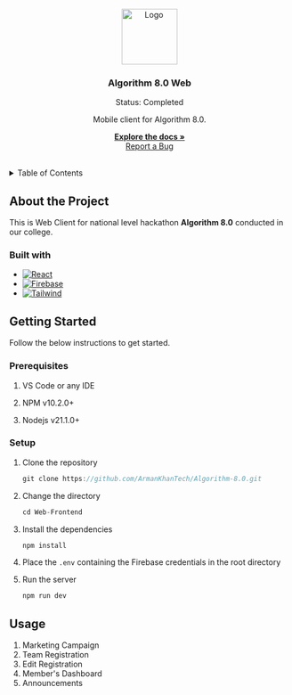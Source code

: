 <br />
<div align="center">
  <a href="https://github.com/ArmanKhanTech/Algorithm-8.0/">
    <img src="https://github.com/ArmanKhanTech/Algorithm-8.0/assets/92728787/feceb927-a4cf-4774-a457-c73a4d3c78eb" alt="Logo" width="100" height="100">
  </a>

  <h3 align="center">Algorithm 8.0 Web</h3>
  <p align="center">Status: Completed</p>
  <p align="center">Mobile client for Algorithm 8.0.</p>
  
  <p align="center">
    <a href="https://github.com/ArmanKhanTech/Algorithm-8.0/tree/master/Mobile-Frontend"><strong>Explore the docs »</strong></a>
    <br />
    <a href="https://github.com/ArmanKhanTech/Algorithm-8.0/issues">Report a Bug</a>
  </p>
</div>
<br />



<details>
  <summary>Table of Contents</summary>
  <ol>
    <li>
      <a href="#about-the-project">About the Project</a>
      <ul>
        <li><a href="#built-with">Built with</a></li>
      </ul>
    </li>
    <li>
      <a href="#getting-started">Getting Started</a>
      <ul>
        <li><a href="#prerequisites">Prerequisites</a></li>
        <li><a href="#setup">Setup</a></li>
      </ul>
    </li>
    <li><a href="#usage">Usage</a></li>
  </ol>
</details>



## About the Project

<p>This is Web Client for national level hackathon <b>Algorithm 8.0</b> conducted in our college.</p>


### Built with

* [![React][React]][React-url]
* [![Firebase][Firebase]][Firebase-url]
* [![Tailwind][Tailwind]][Tailwind-url]



## Getting Started

Follow the below instructions to get started.


### Prerequisites

<ol>
  <li>
    <p>VS Code or any IDE</a>
  </li>
  <li>
    <p>NPM v10.2.0+</a>
  </li>
  <li>
    <p>Nodejs v21.1.0+</a>
  </li>
</ol>


### Setup

1. Clone the repository

    ```js
    git clone https://github.com/ArmanKhanTech/Algorithm-8.0.git
    ```

2. Change the directory

    ```js
    cd Web-Frontend
    ```

3. Install the dependencies

    ```js
    npm install
    ```

4. Place the `.env` containing the Firebase credentials in the root directory
   
5. Run the server

    ```js
    npm run dev
    ```


## Usage

1. Marketing Campaign
2. Team Registration
3. Edit Registration
4. Member's Dashboard
5. Announcements



[React]: https://img.shields.io/badge/React-61DAFB.svg?style=for-the-badge&logo=React&logoColor=white
[React-url]: https://reactjs.org/
[Firebase]: https://img.shields.io/badge/Firebase-6495ED?style=for-the-badge&logo=Firebase&logoColor=white
[Firebase-url]: https://firebase.google.com/
[Tailwind]: https://img.shields.io/badge/tailwindcss-%2338B2AC.svg?style=for-the-badge&logo=tailwind-css&logoColor=white
[Tailwind-url]: https://tailwindcss.com/
